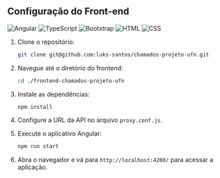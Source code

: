 ## Configuração do Front-end

![Angular](https://img.shields.io/badge/Angular-DD0031?style=for-the-badge&logo=angular&logoColor=white)
![TypeScript](https://img.shields.io/badge/TypeScript-007ACC?style=for-the-badge&logo=typescript&logoColor=white)
![Bootstrap](https://img.shields.io/badge/Bootstrap-563D7C?style=for-the-badge&logo=bootstrap&logoColor=white)
![HTML](https://img.shields.io/badge/HTML5-E34F26?style=for-the-badge&logo=html5&logoColor=white)
![CSS](https://img.shields.io/badge/CSS3-1572B6?style=for-the-badge&logo=css3&logoColor=white)

1. Clone o repositório:

    ```bash
    git clone git@github.com:luks-santos/chamados-projeto-ufn.git
    ```
    
2. Navegue até o diretório do frontend:

    ```bash
    cd ./frontend-chamados-projeto-ufn
    ```

3. Instale as dependências:

    ```bash
    npm install
    ```

3. Configure a URL da API no arquivo `proxy.conf.js`.

4. Execute o aplicativo Angular:

    ```bash
    npm run start
    ```

5. Abra o navegador e vá para `http://localhost:4200/` para acessar a aplicação.
